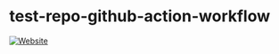 # test-repo-github-action-workflow

<!-- ARTICLE_BADGE_HERE:START --><a href="https://catalins.tech/"><img alt="Website" src="https://img.shields.io/website?label=Tech with Catalin 😎&up_message=97 📜&url=https://catalins.tech/&style=for-the-badge&up_color=%232A61F9&logo=hashnode"></img></a><!-- ARTICLE_BADGE_HERE:END -->
